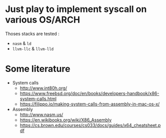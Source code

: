 # Just play to implement syscall on various OS/ARCH

Thoses stacks are tested :
- `nasm` & `ld`
- `llvm-llc` & `llvm-lld`

# Some literature
- System calls
    - http://www.int80h.org/
    - https://www.freebsd.org/doc/en/books/developers-handbook/x86-system-calls.html
    - https://filippo.io/making-system-calls-from-assembly-in-mac-os-x/
- Assembly
    - http://www.nasm.us/
	- https://en.wikibooks.org/wiki/X86_Assembly
	- https://cs.brown.edu/courses/cs033/docs/guides/x64_cheatsheet.pdf
